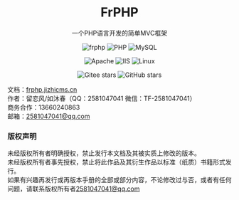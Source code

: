 <h1 align="center">FrPHP</h1>

<p align="center">一个PHP语言开发的简单MVC框架</p>

<p align="center">
<img src="https://img.shields.io/badge/frphp-v4.0-important.svg" title="frphp" />
<img src="https://img.shields.io/badge/PHP-5.6+-blue.svg" title="PHP" />
<img src="https://img.shields.io/badge/MySQL-4.8+-red.svg" title="MySQL" />
</p>
<p align="center">
<img src="https://img.shields.io/badge/Apache-green.svg" title="Apache" />
<img src="https://img.shields.io/badge/IIS-success.svg" title="IIS" />
<img src="https://img.shields.io/badge/Linux-brightgreen.svg" title="Linux" />
</p>
<p align="center">
	<img src="https://gitee.com/Cherry_toto/FrPHP/badge/star.svg?theme=dark" alt="Gitee stars"/>  
	<img src="https://img.shields.io/github/stars/Cherry-toto/FrPHP" alt="GitHub stars"/>
</p>

文档：[frphp.jizhicms.cn](http://frphp.jizhicms.cn)   
作者：留恋风/如沐春（QQ：2581047041 微信：TF-2581047041）  
商务合作：13660240863    
邮箱：[2581047041@qq.com](mailto:2581047041@qq.com)


### 版权声明
未经版权所有者明确授权，禁止发行本文档及其被实质上修改的版本。    
未经版权所有者事先授权，禁止将此作品及其衍生作品以标准（纸质）书籍形式发行。    
如果有兴趣再发行或再版本手册的全部或部分内容，不论修改过与否，或者有任何问题，请联系版权所有者[2581047041@qq.com](mailto:2581047041@qq.com)

